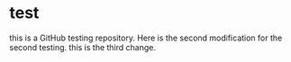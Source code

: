 # test
this is a GitHub testing repository.
Here is the second modification for the second testing.
this is the third change.
